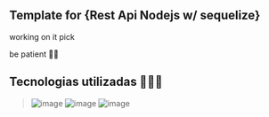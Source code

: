 ## Template for {Rest Api Nodejs w/ sequelize}

working on it pick

be patient 🧘‍♂️



## Tecnologias utilizadas 🧑🏽‍💻
>![image](https://img.shields.io/badge/Node.js-43853D?style=for-the-badge&logo=node.js&logoColor=white)
>![image](	https://img.shields.io/badge/MySQL-00000F?style=for-the-badge&logo=mysql&logoColor=white)
>![image](https://img.shields.io/badge/GitHub-100000?style=for-the-badge&logo=github&logoColor=white)
###
